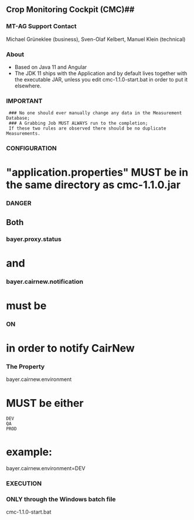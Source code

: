 ## Crop Monitoring Cockpit (CMC)##

### MT-AG Support Contact ###
Michael Grüneklee (business),
Sven-Olaf Kelbert, Manuel Klein (technical)

### About ###
- Based on Java 11 and Angular
- The JDK 11 ships with the Application and by default lives together with
    the executable JAR, unless you edit cmc-1.1.0-start.bat in order to put it
    elsewhere.
    
### IMPORTANT ###

     ### No one should ever manually change any data in the Measurement Database;
     ### A Grabbing Job MUST ALWAYS run to the completion;
     If these two rules are observed there should be no duplicate Measurements.

### CONFIGURATION ###
# "application.properties" MUST be in the same directory as cmc-1.1.0.jar

### DANGER ###
## Both
  ### bayer.proxy.status ###
  # and
  ### bayer.cairnew.notification ###
  # must be
  ### ON ###
  # in order to notify CairNew
  
### The Property 
  bayer.cairnew.environment 
# MUST be either 
    DEV
    QA 
    PROD
# example:
  bayer.cairnew.environment=DEV

### EXECUTION ###
### ONLY through the Windows batch file
cmc-1.1.0-start.bat